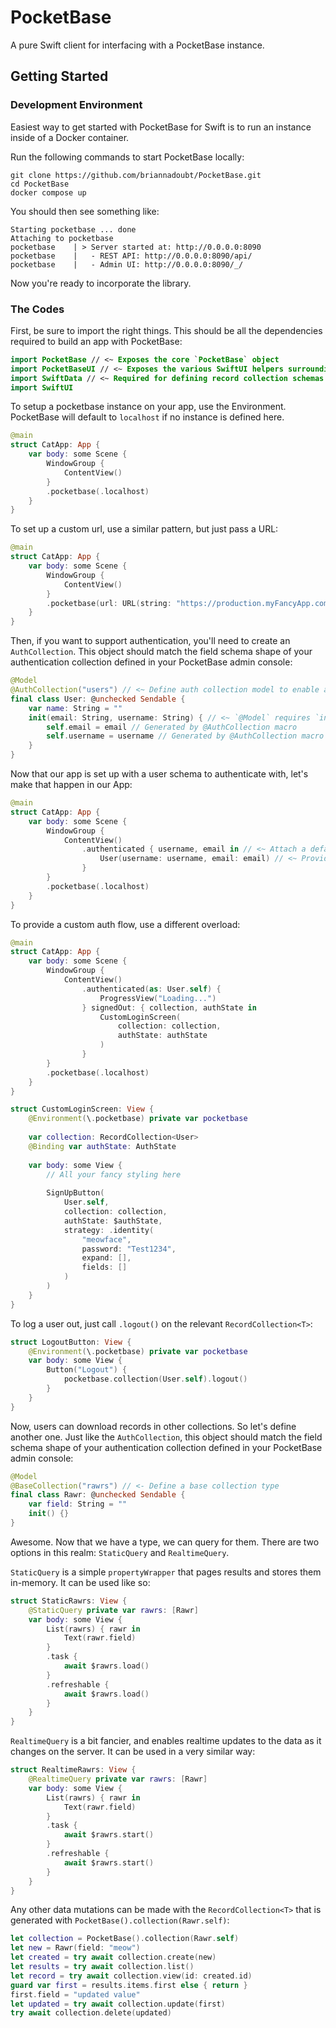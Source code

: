 # PocketBase

A pure Swift client for interfacing with a PocketBase instance.


## Getting Started

### Development Environment
Easiest way to get started with PocketBase for Swift is to run an instance inside of a Docker container.

Run the following commands to start PocketBase locally:

```shell
git clone https://github.com/briannadoubt/PocketBase.git
cd PocketBase
docker compose up
```

You should then see something like:

```shell
Starting pocketbase ... done
Attaching to pocketbase
pocketbase    | > Server started at: http://0.0.0.0:8090
pocketbase    |   - REST API: http://0.0.0.0:8090/api/
pocketbase    |   - Admin UI: http://0.0.0.0:8090/_/
```

Now you're ready to incorporate the library.

### The Codes

First, be sure to import the right things. This should be all the dependencies required to build an app with PocketBase:
```swift
import PocketBase // <~ Exposes the core `PocketBase` object
import PocketBaseUI // <~ Exposes the various SwiftUI helpers surrounding the `PocketBase` instance.
import SwiftData // <~ Required for defining record collection schemas
import SwiftUI
```

To setup a pocketbase instance on your app, use the Environment. PocketBase will default to `localhost` if no instance is defined here.

```swift
@main
struct CatApp: App {
    var body: some Scene {
        WindowGroup {
            ContentView()
        }
        .pocketbase(.localhost)
    }
}
```

To set up a custom url, use a similar pattern, but just pass a URL:

```swift
@main
struct CatApp: App {
    var body: some Scene {
        WindowGroup {
            ContentView()
        }
        .pocketbase(url: URL(string: "https://production.myFancyApp.com/")!)
    }
}
```

Then, if you want to support authentication, you'll need to create an `AuthCollection`. This object should match the field schema shape of your authentication collection defined in your PocketBase admin console:

```swift
@Model
@AuthCollection("users") // <~ Define auth collection model to enable authentication.
final class User: @unchecked Sendable {
    var name: String = ""
    init(email: String, username: String) { // <~ `@Model` requires `init` to be specified by the author.
        self.email = email // Generated by @AuthCollection macro
        self.username = username // Generated by @AuthCollection macro
    }
}
```

Now that our app is set up with a user schema to authenticate with, let's make that happen in our App:

```swift
@main
struct CatApp: App {
    var body: some Scene {
        WindowGroup {
            ContentView()
                .authenticated { username, email in // <~ Attach a default authentication flow to get started.
                    User(username: username, email: email) // <~ Provide a default instance of your user. 
                }
        }
        .pocketbase(.localhost)
    }
}
```

To provide a custom auth flow, use a different overload:

```swift
@main
struct CatApp: App {
    var body: some Scene {
        WindowGroup {
            ContentView()
                .authenticated(as: User.self) {
                    ProgressView("Loading...")
                } signedOut: { collection, authState in
                    CustomLoginScreen(
                        collection: collection,
                        authState: authState
                    )
                }
        }
        .pocketbase(.localhost)
    }
}

struct CustomLoginScreen: View {
    @Environment(\.pocketbase) private var pocketbase
    
    var collection: RecordCollection<User>
    @Binding var authState: AuthState
    
    var body: some View {
        // All your fancy styling here
    
        SignUpButton(
            User.self,
            collection: collection,
            authState: $authState,
            strategy: .identity(
                "meowface",
                password: "Test1234",
                expand: [],
                fields: []
            )
        )
    }
}
```

To log a user out, just call `.logout()` on the relevant `RecordCollection<T>`:

```swift
struct LogoutButton: View {
    @Environment(\.pocketbase) private var pocketbase
    var body: some View {
        Button("Logout") {
            pocketbase.collection(User.self).logout()       
        }
    }   
}
```

Now, users can download records in other collections. So let's define another one. Just like the `AuthCollection`, this object should match the field schema shape of your authentication collection defined in your PocketBase admin console:

```swift
@Model
@BaseCollection("rawrs") // <- Define a base collection type
final class Rawr: @unchecked Sendable {
    var field: String = ""
    init() {}
}
```

Awesome. Now that we have a type, we can query for them. There are two options in this realm: `StaticQuery` and `RealtimeQuery`.

`StaticQuery` is a simple `propertyWrapper` that pages results and stores them in-memory. It can be used like so:

```swift
struct StaticRawrs: View {
    @StaticQuery private var rawrs: [Rawr]
    var body: some View {
        List(rawrs) { rawr in
            Text(rawr.field)
        }
        .task {
            await $rawrs.load()
        }
        .refreshable {
            await $rawrs.load()
        }
    }
}
```

`RealtimeQuery` is a bit fancier, and enables realtime updates to the data as it changes on the server. It can be used in a very similar way:

```swift
struct RealtimeRawrs: View {
    @RealtimeQuery private var rawrs: [Rawr]
    var body: some View {
        List(rawrs) { rawr in
            Text(rawr.field)
        }
        .task {
            await $rawrs.start()
        }
        .refreshable {
            await $rawrs.start()
        }
    }
}
```

Any other data mutations can be made with the `RecordCollection<T>` that is generated with `PocketBase().collection(Rawr.self)`:

```swift
let collection = PocketBase().collection(Rawr.self)
let new = Rawr(field: "meow")
let created = try await collection.create(new)
let results = try await collection.list()
let record = try await collection.view(id: created.id)
guard var first = results.items.first else { return }
first.field = "updated value"
let updated = try await collection.update(first)
try await collection.delete(updated)
```
